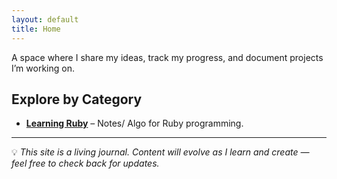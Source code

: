 ```yaml
---
layout: default
title: Home
---
```


A space where I share my ideas, track my progress, and document projects I’m working on.  

## Explore by Category

- **[Learning Ruby](categories/ruby)** – Notes/ Algo for Ruby programming.
<!--
- Books
- Machine Learning
- AI
- Language
- Flute
- Maths
- Physics
- Vizualizations
- AP
- History
- Public Health
- Laxmikant
- *(More categories coming soon…)*
-->
---

💡 *This site is a living journal. Content will evolve as I learn and create — feel free to check back for updates.*


